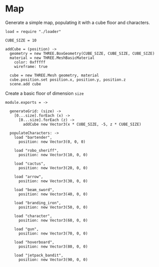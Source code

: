 Map
===

Generate a simple map, populating it with a cube floor and characters.

    load = require "./loader"

    CUBE_SIZE = 10
    
    addCube = (position) ->
      geometry = new THREE.BoxGeometry(CUBE_SIZE, CUBE_SIZE, CUBE_SIZE)
      material = new THREE.MeshBasicMaterial
        color: 0xfffff
        wireframe: true

      cube = new THREE.Mesh geometry, material
      cube.position.set position.x, position.y, position.z
      scene.add cube

Create a basic floor of dimension `size`

    module.exports = ->
    
      generateGrid: (size) ->
        [0...size].forEach (x) ->
          [0...size].forEach (z) ->
            addCube new Vector3(x * CUBE_SIZE, -5, z * CUBE_SIZE)
      
      populateCharacters: ->
        load "bartender",
          position: new Vector3(0, 0, 0)
  
        load "robo_sheriff",
          position: new Vector3(10, 0, 0)
  
        load "cactus",
          position: new Vector3(20, 0, 0)
  
        load "arrow",
          position: new Vector3(30, 0, 0)
  
        load "beam_sword",
          position: new Vector3(40, 0, 0)
  
        load "branding_iron",
          position: new Vector3(50, 0, 0)
  
        load "character",
          position: new Vector3(60, 0, 0)
  
        load "gun",
          position: new Vector3(70, 0, 0)
  
        load "hoverboard",
          position: new Vector3(80, 0, 0)
  
        load "jetpack_bandit",
          position: new Vector3(90, 0, 0)
        